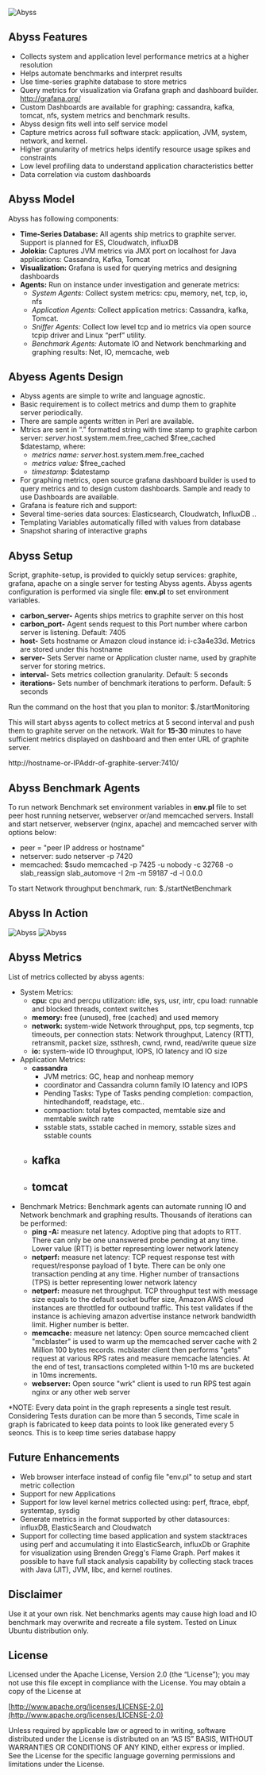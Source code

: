 ![Abyss](abyss.jpg)

## Abyss Features

- Collects system and application level performance metrics at a higher resolution
- Helps automate benchmarks and interpret results 
- Use time-series graphite database to store metrics
- Query metrics for visualization via Grafana graph and dashboard builder. http://grafana.org/
- Custom Dashboards are available for graphing: cassandra, kafka, tomcat, nfs, system metrics and benchmark results.
- Abyss design fits well into self service model
- Capture metrics across full software stack: application, JVM, system, network, and kernel. 
- Higher granularity of metrics helps identify resource usage spikes and constraints
- Low level profiling data to understand application characteristics better
- Data correlation via custom dashboards

## Abyss Model

Abyss has following components:
- **Time-Series Database:** All agents ship metrics to graphite server. Support is planned for ES, Cloudwatch, influxDB
- **Jolokia:** Captures JVM metrics via JMX port on localhost for Java applications: Cassandra, Kafka, Tomcat
- **Visualization:** Grafana is used for querying metrics and designing dashboards
- **Agents:** Run on instance under investigation and generate metrics:  
  - *System Agents:* Collect system  metrics: cpu, memory, net, tcp, io, nfs
  - *Application Agents:* Collect application metrics: Cassandra, kafka, Tomcat. 
  - *Sniffer Agents:* Collect low level tcp and io metrics via open source tcpip driver and Linux “perf” utility.
  - *Benchmark Agents:* Automate IO and Network benchmarking and graphing results:  Net, IO, memcache, web  

## Abyess Agents Design
- Abyss agents are simple to write and language agnostic.
- Basic requirement is to collect metrics and dump them to graphite server periodically.
- There are sample agents written in Perl are available.
- Mtrics are sent in “.” formatted string with time stamp to graphite carbon server: $server.$host.system.mem.free_cached $free_cached $datestamp, where:
  - *metrics name:* $server.$host.system.mem.free_cached 
  - *metrics value:* $free_cached 
  - *timestamp:* $datestamp
- For graphing metrics, open source grafana dashboard builder is used to query metrics and to design custom dashboards. Sample and ready to use Dashboards are available. 
- Grafana is feature rich and support: 
 - Several time-series data sources: Elasticsearch, Cloudwatch, InfluxDB ..
 - Templating Variables automatically filled with values from database
 - Snapshot sharing of interactive graphs

## Abyss Setup 
Script, graphite-setup, is provided to quickly setup services: graphite, grafana, apache on a single server for testing Abyss agents. Abyss agents configuration is performed via single file: **env.pl** to set environment variables. 

 - **carbon_server-**    Agents ships metrics to graphite server on this host
 - **carbon_port-**      Agent sends request to this Port number where carbon server is listening. Default: 7405
 - **host-**             Sets hostname or Amazon cloud instance id: i-c3a4e33d. Metrics are stored under this hostname
 - **server-**           Sets Server name or Application cluster name, used by graphite server for storing metrics. 
 - **interval-**         Sets metrics collection granularity. Default: 5 seconds
 - **iterations-**	 Sets number of benchmark iterations to perform. Default: 5 seconds

Run the command on the host that you plan to monitor: $./startMonitoring

This will start abyss agents to collect metrics at 5 second interval and push them to graphite server on the network. Wait for **15-30** minutes to have sufficient metrics displayed on dashboard and then enter URL of graphite server. 

http://hostname-or-IPAddr-of-graphite-server:7410/

## Abyss Benchmark Agents
To run network Benchmark set environment variables in **env.pl** file to set peer host running netserver, webserver or/and memcached servers. Install and start netserver, webserver (nginx, apache) and memcached server with options below:
- peer = "peer IP address or hostname" 
- netserver: sudo netserver -p 7420
- memcached: $sudo memcached -p 7425 -u nobody -c 32768 -o slab_reassign slab_automove -I 2m -m 59187 -d -l 0.0.0

To start Network throughput benchmark, run:
$./startNetBenchmark 

## Abyss In Action

![Abyss](bench.png)
![Abyss](app.png)

## Abyss Metrics
 List of metrics collected by abyss agents:
- System Metrics: 
    - **cpu:**  cpu and percpu utilization: idle, sys, usr, intr, cpu load: runnable and blocked threads, context switches
    - **memory:**  free (unused), free (cached) and used memory
    - **network:** system-wide Network throughput, pps, tcp segments, tcp timeouts, per connection stats: Network throughput, Latency (RTT), retransmit, packet size, ssthresh, cwnd, rwnd, read/write queue size
    - **io:** system-wide IO throughput, IOPS, IO latency and IO size
- Application Metrics:
  - **cassandra**
    - JVM metrics: GC, heap and nonheap memory 
    - coordinator and Cassandra column family IO latency and IOPS
    - Pending Tasks: Type of Tasks pending completion: compaction, hintedhandoff, readstage, etc..
    - compaction: total bytes compacted, memtable size and memtable switch rate
    - sstable stats, sstable cached in memory, sstable sizes and sstable counts
  - **kafka**
    - 
  - **tomcat**
    - 
- Benchmark Metrics:
  Benchmark agents can automate running IO and Network benchmark and graphing results. Thousands of iterations can be performed:
    - **ping -A:** measure net latency. Adoptive ping that adopts to RTT. There can only be one unanswered probe pending at any time. Lower value (RTT) is better representing lower network latency
    - **netperf:** measure net latency: TCP request response test with request/response payload of 1 byte. There can be only one transaction pending at any time. Higher number of transactions (TPS) is better representing lower network latency
    - **netperf:** measure net throughput. TCP throughput test with message size equals to the default socket buffer size, Amazon AWS cloud instances are throttled for outbound traffic. This test validates if the instance is achieving amazon advertise instance network bandwidth limit. Higher number is better.
    - **memcache:** measure net latency: Open source memcached client "mcblaster" is used to warm up the memcached server cache with 2 Million 100 bytes records. mcblaster client then performs "gets" request at various RPS rates and measure memcache latencies. At the end of test, transactions completed within 1-10 ms are bucketed in 10ms increments.
    - **webserver:** Open source "wrk" client is used to run RPS test again nginx or any other web server

*NOTE: Every data point in the graph represents a single test result. Considering Tests duration can be more than 5 seconds, Time 
scale in graph is fabricated to keep data points to look like generated every 5 seoncs. This is to keep time series database happy 

## Future Enhancements
- Web browser interface instead of config file "env.pl" to setup and start metric collection
- Support for new Applications
- Support for low level kernel metrics collected using: perf, ftrace, ebpf, systemtap, sysdig  
- Generate metrics in the format supported by other datasources: influxDB, ElasticSearch and Cloudwatch 
- Support for collecting time based application and system stacktraces using perf and accumulating it into ElasticSearch, influxDb  or Graphite for visualization using Brenden Gregg's Flame Graph. Perf makes it possible to have full stack analysis capability by collecting stack traces with Java (JIT), JVM, libc, and kernel routines. 

## Disclaimer
Use it at your own risk. Net benchmarks agents may cause high load and IO benchmark may overwrite and recreate a file system. Tested on Linux Ubuntu distribution only.  

## License

Licensed under the Apache License, Version 2.0 (the “License”); you may not use this file except in compliance with the License. You may obtain a copy of the License at

[http://www.apache.org/licenses/LICENSE-2.0](http://www.apache.org/licenses/LICENSE-2.0)

Unless required by applicable law or agreed to in writing, software distributed under the License is distributed on an “AS IS” BASIS, WITHOUT WARRANTIES OR CONDITIONS OF ANY KIND, either express or implied. See the License for the specific language governing permissions and limitations under the License.
